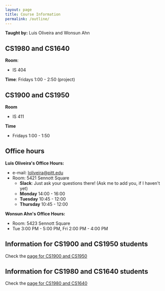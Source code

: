 ```yaml
---
layout: page
title: Course Information
permalink: /outline/
---
```


**Taught by:** Luis Oliveira and Wonsun Ahn

## CS1980 and CS1640
**Room**:
  - IS 404

**Time**: Fridays 1:00 - 2:50 (project)

## CS1900 and CS1950
**Room**
  - IS 411

**Time**
  - Fridays 1:00 - 1:50


## Office hours

**Luis Oliveira's Office Hours:**
  * e-mail: loliveira@pitt.edu
  * Room: 5421 Sennott Square
    - **Slack**: Just ask your questions there! (Ask me to add you, if I haven't yet)
    - **Monday** 14:00 - 16:00
    - **Tuesday** 10:45 - 12:00
    - **Thursday** 10:45 - 12:00

**Wonsun Ahn's Office Hours:**

  * Room: 5423 Sennott Square
  * Tue 3:00 PM - 5:00 PM, Fri 2:00 PM - 4:00 PM


## Information for CS1900 and CS1950 students

Check the [page for CS1900 and CS1950]({{site.baseurl}}/CS1900_1950)

## Information for CS1980 and CS1640 students

Check the [page for CS1980 and CS1640]({{site.baseurl}}/CS1980_1640)

